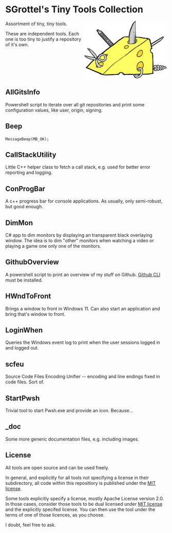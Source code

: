 # SGrottel's Tiny Tools Collection
<img align="right" src="./_doc/swiss%20army%20cheese.png" alt="Swiss Army Cheese">

Assortment of tiny, tiny tools.

These are independent tools.
Each one is too tiny to justify a repository of it's own.

<br clear="both"/>

## AllGitsInfo
Powershell script to iterate over all git repositories and print some configuration values, like user, origin, signing.

## Beep
`MessageBeep(MB_OK);`

## CallStackUtility
Little C++ helper class to fetch a call stack, e.g. used for better error reporting and logging.

## ConProgBar
A c++ progress bar for console applications.
As usually, only semi-robust, but good enough.

## DimMon
C# app to dim monitors by displaying an transparent black overlaying window.
The idea is to dim "other" monitors when watching a video or playing a game one only one of the monitors.

## GithubOverview
A powershell script to print an overview of my stuff on Github.
[Github CLI](https://cli.github.com/) must be installed.

## HWndToFront
Brings a window to front in Windows 11.
Can also start an application and bring that's window to front.

## LoginWhen
Queries the Windows event log to print when the user sessions logged in and logged out.

## scfeu
Source Code Files Encoding Unifier -- encoding and line endings fixed in code files. Sort of.

## StartPwsh
Trivial tool to start Pwsh.exe and provide an icon. Because...

## _doc
Some more generic documentation files, e.g. including images.

## License
All tools are open source and can be used freely.

In general, and explicitly for all tools not specifying a license in their subdirectory, all code within this repositiory is published under the [MIT license](./LICENSE).

Some tools explicitly specify a license, mostly Apache License version 2.0.
In those cases, consider those tools to be dual licensed under [MIT license](./LICENSE) and the explicitly specifed license.
You can then use the tool under the terms of one of those licences, as you choose.

I doubt, feel free to ask.
